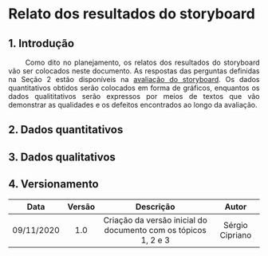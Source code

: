 # Relato dos resultados do storyboard

## 1. Introdução

<p align="justify"> &emsp;&emsp; Como dito no planejamento, os relatos dos resultados do storyboard vão ser colocados neste documento. As respostas das perguntas definidas na Seção 2 estão disponíveis na <a href="https://interacao-humano-computador.github.io/2020.1-UVaJudge/entrega_5/avaliacao/storyboard/">avaliação do storyboard</a>. Os dados quantitativos obtidos serão colocados em forma de gráficos, enquantos os dados qualititativos serão expressos por meios de textos que vão demonstrar as qualidades e os defeitos encontrados ao longo da avaliação.</p>

## 2. Dados quantitativos

## 3. Dados qualitativos

## 4. Versionamento

|Data|Versão|Descrição|Autor|
|:-:|:-:|:-:|:-:|
|09/11/2020|1.0|Criação da versão inicial do documento com os tópicos 1, 2 e 3|Sérgio Cipriano|